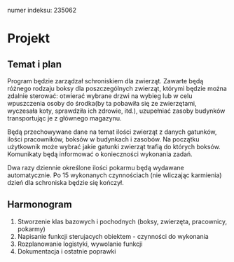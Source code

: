 numer indeksu: 235062

# Projekt

## Temat i plan
Program będzie zarządzał schroniskiem dla zwierząt. Zawarte będą różnego rodzaju boksy dla poszczególnych zwierząt, którymi będzie można zdalnie sterować: otwierać wybrane drzwi na wybieg lub w celu wpuszczenia osoby do środka(by ta pobawiła się ze zwierzętami, wyczesała koty, sprawdziła ich zdrowie, itd.), uzupełniać zasoby budynków transportując je z głównego magazynu. 

Będą przechowywane dane na temat ilości zwierząt z danych gatunków, ilości pracowników, boksów w budynkach i zasobów. Na początku użytkownik może wybrać jakie gatunki zwierząt trafią do których boksów. Komunikaty będą informować o konieczności wykonania zadań.

Dwa razy dziennie określone ilości pokarmu będą wydawane automatycznie. Po 15 wykonanych czynnościach (nie wliczając karmienia) dzień dla schroniska będzie się kończył.

## Harmonogram
1. Stworzenie klas bazowych i pochodnych (boksy, zwierzęta, pracownicy, pokarmy)
2. Napisanie funkcji sterujacych obiektem - czynności do wykonania
3. Rozplanowanie logistyki, wywolanie funkcji
4. Dokumentacja i ostatnie poprawki

